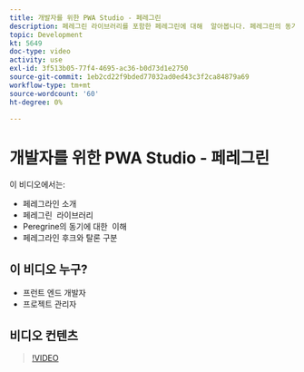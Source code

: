 ```yaml
---
title: 개발자를 위한 PWA Studio - 페레그린
description: 페레그린 라이브러리를 포함한 페레그린에 대해 ​ 알아봅니다. 페레그린의 동기에 대해 이해하라​은 페레그린의 후크와 탈론의 차이점을 이해하라.
topic: Development
kt: 5649
doc-type: video
activity: use
exl-id: 3f513b05-77f4-4695-ac36-b0d73d1e2750
source-git-commit: 1eb2cd22f9bded77032ad0ed43c3f2ca84879a69
workflow-type: tm+mt
source-wordcount: '60'
ht-degree: 0%

---
```


# 개발자를 위한 PWA Studio - 페레그린

이 비디오에서는:

- 페레그라인 소개
- 페레그린 &#x200B; 라이브러리
- Peregrine의 동기에 대한 &#x200B; 이해
- 페레그라인 후크와 탈론 구분

## 이 비디오 누구?

- 프런트 엔드 개발자
- 프로젝트 관리자

## 비디오 컨텐츠

>[!VIDEO](https://video.tv.adobe.com/v/35720?quality=12&learn=on)
